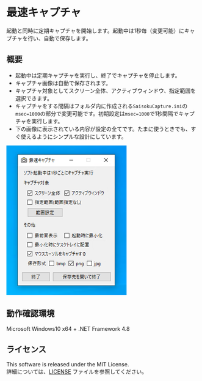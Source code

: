 # 最速キャプチャ
 
起動と同時に定期キャプチャを開始します。起動中は1秒毎（変更可能）にキャプチャを行い、自動で保存します。

## 概要

* 起動中は定期キャプチャを実行し、終了でキャプチャを停止します。  
* キャプチャ画像は自動で保存されます。  
* キャプチャ対象としてスクリーン全体、アクティブウィンドウ、指定範囲を選択できます。  
* キャプチャをする間隔はフォルダ内に作成される`SaisokuCapture.ini`の`msec=1000`の部分で変更可能です。初期設定は`msec=1000`で1秒間隔でキャプチャを実行します。
* 下の画像に表示されている内容が設定の全てです。たまに使うときでも、すぐ使えるようにシンプルな設計にしています。  

![app](./app.png)  

## 動作確認環境

Microsoft Windows10 x64 + .NET Framework 4.8

## ライセンス

This software is released under the MIT License.  
詳細については、[LICENSE](./LICENSE) ファイルを参照してください。
